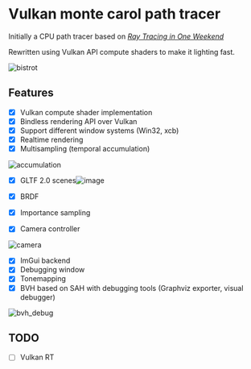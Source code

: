 # Vulkan monte carol path tracer
Initially a CPU path tracer based on [_Ray Tracing in One Weekend_](https://raytracing.github.io/books/RayTracingInOneWeekend.html)

Rewritten using Vulkan API compute shaders to make it lighting fast.

![bistrot](https://user-images.githubusercontent.com/7492041/132995994-addf8590-2bd8-47a4-a5b8-5aab1e1df19c.png)

## Features

* [x] Vulkan compute shader implementation
* [x] Bindless rendering API over Vulkan
* [x] Support different window systems (Win32, xcb)
* [x] Realtime rendering
* [x] Multisampling (temporal accumulation)

![accumulation](https://user-images.githubusercontent.com/7492041/132996189-84098bfe-130d-44a5-abec-f31466f8da8a.gif)

* [x] GLTF 2.0 scenes![image](https://user-images.githubusercontent.com/7492041/132995553-65a0cfa6-f18f-4375-9996-2695a83dafb2.png)

* [x] BRDF
* [x] Importance sampling 

* [x] Camera controller 

![camera](https://user-images.githubusercontent.com/7492041/121815035-bc6caf00-cc63-11eb-95da-c88796f9055a.gif)
* [x] ImGui backend
* [x] Debugging window
* [x] Tonemapping
* [x] BVH based on SAH with debugging tools (Graphviz exporter, visual debugger)

![bvh_debug](https://user-images.githubusercontent.com/7492041/132996179-d7030ae3-5964-4647-8503-6aae5d129134.gif)


## TODO
* [ ]  Vulkan RT

